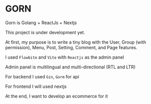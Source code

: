 # GORN
Gorn is Golang + ReactJs + Nextjs

This project is under development yet.

At first, my purpose is to write a tiny blog with the User, Group (with permission), Menu, Post, Setting, Comment, and Page features.

I used `Flowbite` and `Vite` with `Reactjs` as the admin panel

Admin panel is multilingual and multi-directional (RTL and LTR)

For backend I used `Gin`, `Gorm` for api

For frontend I will used nextjs

At the end, I want to develop an ecommerce for it
